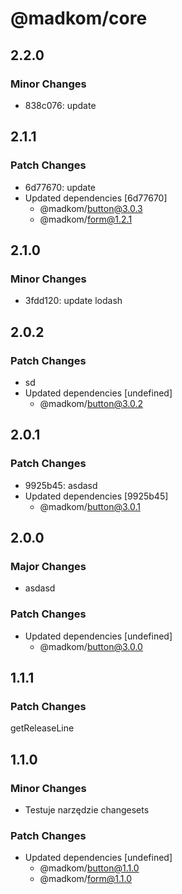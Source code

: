 # @madkom/core

## 2.2.0

### Minor Changes

- 838c076: update

## 2.1.1

### Patch Changes

- 6d77670: update
- Updated dependencies [6d77670]
  - @madkom/button@3.0.3
  - @madkom/form@1.2.1

## 2.1.0

### Minor Changes

- 3fdd120: update lodash

## 2.0.2

### Patch Changes

- sd
- Updated dependencies [undefined]
  - @madkom/button@3.0.2

## 2.0.1

### Patch Changes

- 9925b45: asdasd
- Updated dependencies [9925b45]
  - @madkom/button@3.0.1

## 2.0.0

### Major Changes

- asdasd

### Patch Changes

- Updated dependencies [undefined]
  - @madkom/button@3.0.0

## 1.1.1

### Patch Changes

getReleaseLine

## 1.1.0

### Minor Changes

- Testuje narzędzie changesets

### Patch Changes

- Updated dependencies [undefined]
  - @madkom/button@1.1.0
  - @madkom/form@1.1.0
